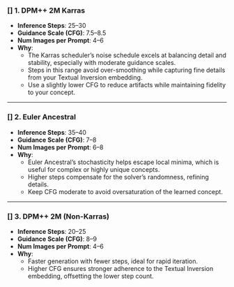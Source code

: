 ### **[] 1. DPM++ 2M Karras**
- **Inference Steps**: 25–30  
- **Guidance Scale (CFG)**: 7.5–8.5  
- **Num Images per Prompt**: 4–6  
- **Why**:  
  - The Karras scheduler’s noise schedule excels at balancing detail and stability, especially with moderate guidance scales.  
  - Steps in this range avoid over-smoothing while capturing fine details from your Textual Inversion embedding.  
  - Use a slightly lower CFG to reduce artifacts while maintaining fidelity to your concept.  

---

### **[] 2. Euler Ancestral**
- **Inference Steps**: 35–40  
- **Guidance Scale (CFG)**: 7–8  
- **Num Images per Prompt**: 6–8  
- **Why**:  
  - Euler Ancestral’s stochasticity helps escape local minima, which is useful for complex or highly unique concepts.  
  - Higher steps compensate for the solver’s randomness, refining details.  
  - Keep CFG moderate to avoid oversaturation of the learned concept.  

---

### **[] 3. DPM++ 2M (Non-Karras)**
- **Inference Steps**: 20–25  
- **Guidance Scale (CFG)**: 8–9  
- **Num Images per Prompt**: 4–6  
- **Why**:  
  - Faster generation with fewer steps, ideal for rapid iteration.  
  - Higher CFG ensures stronger adherence to the Textual Inversion embedding, offsetting the lower step count.  

 


